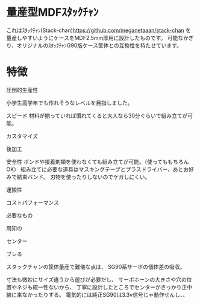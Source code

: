 # 量産型MDFｽﾀｯｸﾁｬﾝ

これはｽﾀｯｸﾁｬﾝ(Stack-chan)https://github.com/meganetaaan/stack-chan
を量産しやすいようにケースをMDF2.5mm厚用に設計したものです。
可能なかぎり、オリジナルのｽﾀｯｸﾁｬﾝG90版ケース筐体との互換性を持たせています。

# 特徴

圧倒的生産性

小学生高学年でも作れそうなレベルを目指しました。

スピード
材料が揃っていれば慣れてくると大人なら30分ぐらいで組み立てが可能。

カスタマイズ

後加工

安全性
ボンドや接着剤類を使わなくても組み立てが可能。（使ってももちろんOK）
組み立てに必要な道具はマスキングテープとプラスドライバー、あとお好みで結束バンド。
刃物を使ったりしないのでケガしにくい。


運搬性

コストパフォーマンス



必要なもの

周知の

センター

ブレる


スタックチャンの筐体量産で難儀な点は、
SG90系サーボの個体差の吸収。

寸法も微妙にサイズ違うから遊びが必要だし、
サーボホーンの大きさや穴の位置やネジも統一性ないから、
丁寧に設計したところでセンターがきっかり正中線に来なかったりする。
電気的には純正SG90は3.3v信号じゃ動作せんし、、
